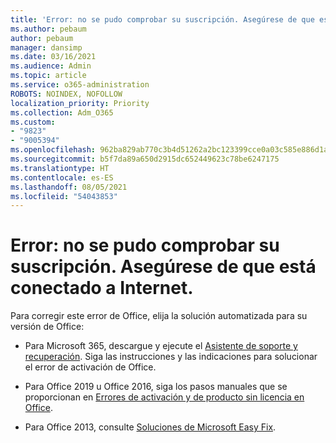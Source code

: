 ```yaml
---
title: 'Error: no se pudo comprobar su suscripción. Asegúrese de que está conectado a Internet.'
ms.author: pebaum
author: pebaum
manager: dansimp
ms.date: 03/16/2021
ms.audience: Admin
ms.topic: article
ms.service: o365-administration
ROBOTS: NOINDEX, NOFOLLOW
localization_priority: Priority
ms.collection: Adm_O365
ms.custom:
- "9823"
- "9005394"
ms.openlocfilehash: 962ba829ab770c3b4d51262a2bc123399cce0a03c585e886d1aa5701da284c7d
ms.sourcegitcommit: b5f7da89a650d2915dc652449623c78be6247175
ms.translationtype: HT
ms.contentlocale: es-ES
ms.lasthandoff: 08/05/2021
ms.locfileid: "54043853"
---
```

# <a name="error-we-couldnt-verify-your-subscription-please-make-sure-that-youre-connected-to-the-internet"></a>Error: no se pudo comprobar su suscripción. Asegúrese de que está conectado a Internet.

Para corregir este error de Office, elija la solución automatizada para su versión de Office:

- Para Microsoft 365, descargue y ejecute el [Asistente de soporte y recuperación](https://aka.ms/SaRA-OfficeActivation-Chat). Siga las instrucciones y las indicaciones para solucionar el error de activación de Office.

- Para Office 2019 u Office 2016, siga los pasos manuales que se proporcionan en [Errores de activación y de producto sin licencia en Office](https://support.microsoft.com/office/0d23d3c0-c19c-4b2f-9845-5344fedc4380#bkmk_fixyourself).

- Para Office 2013, consulte [Soluciones de Microsoft Easy Fix](https://support.microsoft.com/topic/microsoft-easy-fix-solutions-have-been-discontinued-b0f4b5f9-3b5a-bd9e-d75d-d45e2f12e16c).